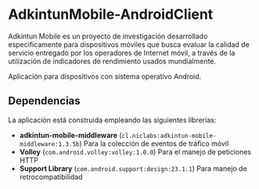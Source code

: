 # AdkintunMobile-AndroidClient
Adkintun Mobile es un proyecto de investigación desarrollado especificamente para dispositivos móviles que busca evaluar la calidad de servicio entregado por los operadores de Internet móvil, a través de la utilización de indicadores de rendimiento usados mundialmente.

Aplicación para dispositivos con sistema operativo Android.

## Dependencias
La aplicación está construida empleando las siguientes librerías:
- **adkintun-mobile-middleware** (`cl.niclabs:adkintun-mobile-middleware:1.3.5b`) Para la colección de eventos de tráfico móvil
- **Volley** (`com.android.volley:volley:1.0.0`) Para el manejo de peticiones HTTP
- **Support Library** (`com.android.support:design:23.1.1`) Para manejo de retrocompatibilidad

